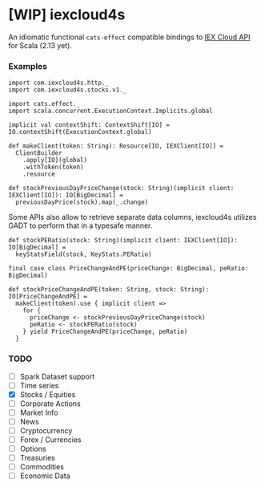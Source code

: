 # [WIP] iexcloud4s

An idiomatic functional `cats-effect` compatible bindings to [IEX Cloud API](https://iexcloud.io/docs/api/) for Scala (2.13 yet).

### Examples

```
import com.iexcloud4s.http._
import com.iexcloud4s.stocks.v1._

import cats.effect._
import scala.concurrent.ExecutionContext.Implicits.global

implicit val contextShift: ContextShift[IO] = IO.contextShift(ExecutionContext.global)

def makeClient(token: String): Resource[IO, IEXClient[IO]] =
  ClientBuilder
    .apply[IO](global)
    .withToken(token)
    .resource
    
def stockPreviousDayPriceChange(stock: String)(implicit client: IEXClient[IO]): IO[BigDecimal] =
  previousDayPrice(stock).map(_.change)
```

Some APIs also allow to retrieve separate data columns, iexcloud4s utilizes GADT to perform that in a typesafe manner.

```
def stockPERatio(stock: String)(implicit client: IEXClient[IO]): IO[BigDecimal] =
  keyStatsField(stock, KeyStats.PERatio)
  
final case class PriceChangeAndPE(priceChange: BigDecimal, peRatio: BigDecimal)

def stockPriceChangeAndPE(token: String, stock: String): IO[PriceChangeAndPE] =
  makeClient(token).use { implicit client =>
    for {
      priceChange <- stockPreviousDayPriceChange(stock)
      peRatio <- stockPERatio(stock)
    } yield PriceChangeAndPE(priceChange, peRatio)
  }
```

### TODO
- [ ] Spark Dataset support
- [ ] Time series
- [x] Stocks / Equities
- [ ] Corporate Actions
- [ ] Market Info
- [ ] News
- [ ] Cryptocurrency
- [ ] Forex / Currencies
- [ ] Options
- [ ] Treasuries
- [ ] Commodities
- [ ] Economic Data
